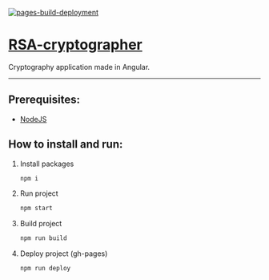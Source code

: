 [![pages-build-deployment](https://github.com/dudushy/RSA-cryptographer/actions/workflows/pages/pages-build-deployment/badge.svg?branch=gh-pages)](https://github.com/dudushy/RSA-cryptographer/actions/workflows/pages/pages-build-deployment)

# [RSA-cryptographer](https://github.com/dudushy/RSA-cryptographer/)
Cryptography application made in Angular.

---
## Prerequisites:
- [NodeJS](https://nodejs.org/)

## How to install and run:
1. Install packages
    ```bash
    npm i
    ```
2. Run project
    ```bash
    npm start
    ```
3. Build project
    ```bash
    npm run build
    ```
4. Deploy project (gh-pages)
    ```bash
    npm run deploy
    ```
